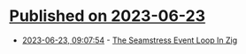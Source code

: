# [Published on 2023-06-23](index.md)

* [2023-06-23, 09:07:54](https://lobste.rs/s/2yzqmv/seamstress_event_loop_zig) - [The Seamstress Event Loop In Zig](https://ryleealanza.org/2023/06/21/The-Seamstress-Event-Loop-in-Zig.html)

